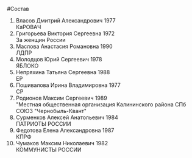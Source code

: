 #Состав
1. Власов Дмитрий Александрович 1977   
    КаРОВАЧ
2. Григорьева Виктория Сергеевна 1972   
    За женщин России
3. Маслова Анастасия Романовна 1990   
    ЛДПР
4. Молодцов Юрий Сергеевич 1978   
    ЯБЛОКО
5. Непряхина Татьяна Сергеевна 1988   
    ЕР
6. Пошивалова Ирина Владимировна 1977   
    СР
7. Родионов Максим Сергеевич 1989   
    "Местная общественная организация Калининского района СПб СОЮЗ "Чернобыль-Квант"
8. Сурменков Алексей Анатольевич 1984   
    ПАТРИОТЫ РОССИИ
9. Федотова Елена Александровна 1987   
    КПРФ
10. Чумаков Максим Николаевич 1982   
    КОММУНИСТЫ РОССИИ
